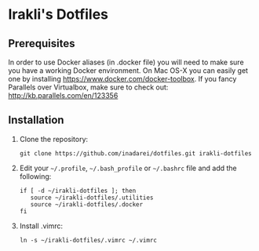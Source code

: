 Irakli's Dotfiles
========

## Prerequisites

In order to use Docker aliases (in .docker file) you will need to make sure you have a working Docker environment. On Mac OS-X you can easily get one by installing https://www.docker.com/docker-toolbox. If you fancy Parallels over Virtualbox, make sure to check out: http://kb.parallels.com/en/123356


## Installation

1. Clone the repository:
    
    ```console
    git clone https://github.com/inadarei/dotfiles.git irakli-dotfiles
    ```
2. Edit your `~/.profile`, `~/.bash_profile` or `~/.bashrc` file and add the following:

    ```
    if [ -d ~/irakli-dotfiles ]; then
       source ~/irakli-dotfiles/.utilities
       source ~/irakli-dotfiles/.docker
    fi
    ```
3. Install .vimrc: 

   ```console
   ln -s ~/irakli-dotfiles/.vimrc ~/.vimrc
   ```
